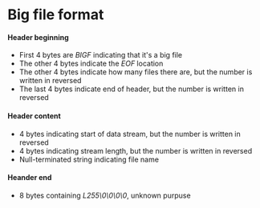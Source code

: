 # Big file format

#### Header beginning
* First 4 bytes are _BIGF_ indicating that it's a big file
* The other 4 bytes indicate the _EOF_ location
* The other 4 bytes indicate how many files there are, but the number is written in reversed
* The last 4 bytes indicate end of header, but the number is written in reversed

#### Header content
* 4 bytes indicating start of data stream, but the number is written in reversed
* 4 bytes indicating stream length, but the number is written in reversed
* Null-terminated string indicating file name

#### Heander end
* 8 bytes containing _L255\0\0\0\0_, unknown purpuse
